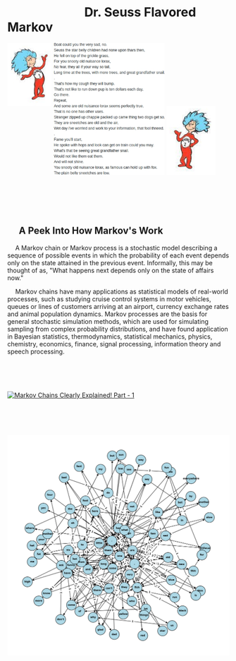 # &emsp;&emsp;&emsp;&emsp;&emsp;&emsp; **Dr. Seuss Flavored Markov**


<p float="center">
  <img img align="top" src="thing1.jpg" width="20%" />
  <img src="seuss_op.jpg" width="50%" /> 
  <img src="thing2.jpg" width="22%" />
</p>

<br/><br/><br/><br/>
## &emsp; **A Peek Into How Markov's Work**

&emsp; A Markov chain or Markov process is a stochastic model describing a sequence of possible events in which the probability of each event depends only on the state attained in the previous event. Informally, this may be thought of as, "What happens next depends only on the state of affairs now."<br/>

&emsp; Markov chains have many applications as statistical models of real-world processes, such as studying cruise control systems in motor vehicles, queues or lines of customers arriving at an airport, currency exchange rates and animal population dynamics. Markov processes are the basis for general stochastic simulation methods, which are used for simulating sampling from complex probability distributions, and have found application in Bayesian statistics, thermodynamics, statistical mechanics, physics, chemistry, economics, finance, signal processing, information theory and speech processing.<br/>
<br/><br/><br/><br/>




[![Markov Chains Clearly Explained! Part - 1](sc.jpg)](https://www.youtube.com/watch?v=i3AkTO9HLXo&ab_channel=NormalizedNerd "Markov Chains Clearly Explained! Part - 1")


<br/><br/><br/><br/>
<img src="outputt.png" alt="Markov Scatter Graph" title="Markov Scatter Graph">
